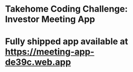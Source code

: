 # Takehome Coding Challenge: Investor Meeting App
# Fully shipped app available at https://meeting-app-de39c.web.app
